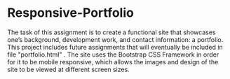 # Responsive-Portfolio

The task of this assignment is to create a functional site that showcases one’s background, development work, and contact information: a portfolio. This project includes future assignments that will eventually be included in file "portfolio.html" . The site uses the Bootstrap CSS Framework in order for it to be mobile responsive, which allows the images and design of the site to be viewed at different screen sizes. 
